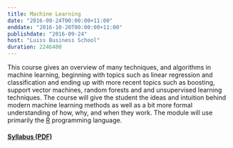 ```yaml
---
title: Machine Learning
date: "2016-09-24T00:00:00+11:00"
enddate: "2016-10-20T00:00:00+11:00"
publishdate: "2016-09-24"
host: "Luiss Business School"
duration: 2246400
---
```


This course gives an overview of many techniques, and algorithms in machine learning, beginning with topics such as linear regression and classification and ending up with more recent topics such as boosting, support vector machines, random forests and and unsupervised learning techniques. The course will give the student the ideas and intuition behind modern machine learning methods as well as a bit more formal understanding of how, why, and when they work. The module will use primarily the [R](http://r-project.org) programming language.

<!--more-->

#### [Syllabus (PDF)](http://www.gragusa.org/files/teaching/machinelearning.pdf) 




